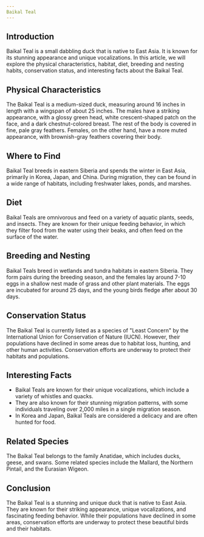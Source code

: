 ```yaml
---
Baikal Teal
---
```


## Introduction

Baikal Teal is a small dabbling duck that is native to East Asia. It is known for its stunning appearance and unique vocalizations. In this article, we will explore the physical characteristics, habitat, diet, breeding and nesting habits, conservation status, and interesting facts about the Baikal Teal.

## Physical Characteristics

The Baikal Teal is a medium-sized duck, measuring around 16 inches in length with a wingspan of about 25 inches. The males have a striking appearance, with a glossy green head, white crescent-shaped patch on the face, and a dark chestnut-colored breast. The rest of the body is covered in fine, pale gray feathers. Females, on the other hand, have a more muted appearance, with brownish-gray feathers covering their body.

## Where to Find

Baikal Teal breeds in eastern Siberia and spends the winter in East Asia, primarily in Korea, Japan, and China. During migration, they can be found in a wide range of habitats, including freshwater lakes, ponds, and marshes.

## Diet

Baikal Teals are omnivorous and feed on a variety of aquatic plants, seeds, and insects. They are known for their unique feeding behavior, in which they filter food from the water using their beaks, and often feed on the surface of the water.

## Breeding and Nesting

Baikal Teals breed in wetlands and tundra habitats in eastern Siberia. They form pairs during the breeding season, and the females lay around 7-10 eggs in a shallow nest made of grass and other plant materials. The eggs are incubated for around 25 days, and the young birds fledge after about 30 days.

## Conservation Status

The Baikal Teal is currently listed as a species of "Least Concern" by the International Union for Conservation of Nature (IUCN). However, their populations have declined in some areas due to habitat loss, hunting, and other human activities. Conservation efforts are underway to protect their habitats and populations.

## Interesting Facts

-   Baikal Teals are known for their unique vocalizations, which include a variety of whistles and quacks.
-   They are also known for their stunning migration patterns, with some individuals traveling over 2,000 miles in a single migration season.
-   In Korea and Japan, Baikal Teals are considered a delicacy and are often hunted for food.

## Related Species

The Baikal Teal belongs to the family Anatidae, which includes ducks, geese, and swans. Some related species include the Mallard, the Northern Pintail, and the Eurasian Wigeon.

## Conclusion

The Baikal Teal is a stunning and unique duck that is native to East Asia. They are known for their striking appearance, unique vocalizations, and fascinating feeding behavior. While their populations have declined in some areas, conservation efforts are underway to protect these beautiful birds and their habitats.
